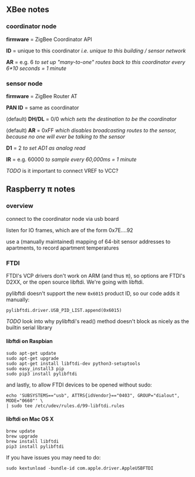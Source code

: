## XBee notes


### coordinator node

**firmware** = ZigBee Coordinator API

**ID** = unique to this coordinator _i.e. unique to this building / sensor network_

**AR** = e.g. 6 _to set up "many-to-one" routes back to this coordinator every 6*10 seconds = 1 minute_


### sensor node

**firmware** = ZigBee Router AT

**PAN ID** = same as coordinator

(default) **DH/DL** = 0/0 _which sets the destination to be the coordinator_

(default) **AR** = 0xFF _which disables broadcasting routes to the sensor, because no one will ever be talking to the sensor_

**D1** = 2 _to set AD1 as analog read_

**IR** = e.g. 60000 _to sample every 60,000ms = 1 minute_

_TODO_ is it important to connect VREF to VCC?


## Raspberry π notes

### overview

connect to the coordinator node via usb board

listen for IO frames, which are of the form 0x7E....92

use a (manually maintained) mapping of 64-bit sensor addresses to apartments, to record apartment temperatures

### FTDI

FTDI's VCP drivers don't work on ARM (and thus π), so options are FTDI's D2XX, or the open source libftdi. We're going with libftdi.

pylibftdi doesn't support the new `0x6015` product ID, so our code adds it manually:

    pylibftdi.driver.USB_PID_LIST.append(0x6015)

_TODO_ look into why pylibftdi's read() method doesn't block as nicely as the builtin serial library
    
#### libftdi on Raspbian

    sudo apt-get update
    sudo apt-get upgrade
    sudo apt-get install libftdi-dev python3-setuptools
    sudo easy_install3 pip
    sudo pip3 install pylibftdi

and lastly, to allow FTDI devices to be opened without sudo:

    echo 'SUBSYSTEMS=="usb", ATTRS{idVendor}=="0403", GROUP="dialout", MODE="0660"' \
    | sudo tee /etc/udev/rules.d/99-libftdi.rules

#### libftdi on Mac OS X

    brew update
    brew upgrade
    brew install libftdi
    pip3 install pylibftdi

 If you have issues you may need to do:

    sudo kextunload -bundle-id com.apple.driver.AppleUSBFTDI

